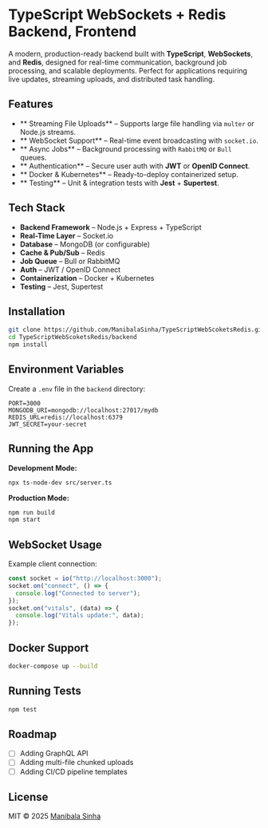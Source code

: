 # TypeScript WebSockets + Redis Backend, Frontend

A modern, production-ready backend built with **TypeScript**, **WebSockets**, and **Redis**, designed for real-time communication, background job processing, and scalable deployments.
Perfect for applications requiring live updates, streaming uploads, and distributed task handling.

##  Features

* ** Streaming File Uploads** – Supports large file handling via `multer` or Node.js streams.
* ** WebSocket Support** – Real-time event broadcasting with `socket.io`.
* ** Async Jobs** – Background processing with `RabbitMQ` or `Bull` queues.
* ** Authentication** – Secure user auth with **JWT** or **OpenID Connect**.
* ** Docker & Kubernetes** – Ready-to-deploy containerized setup.
* ** Testing** – Unit & integration tests with **Jest** + **Supertest**.

##  Tech Stack

* **Backend Framework** – Node.js + Express + TypeScript
* **Real-Time Layer** – Socket.io
* **Database** – MongoDB (or configurable)
* **Cache & Pub/Sub** – Redis
* **Job Queue** – Bull or RabbitMQ
* **Auth** – JWT / OpenID Connect
* **Containerization** – Docker + Kubernetes
* **Testing** – Jest, Supertest

##  Installation

```bash
git clone https://github.com/ManibalaSinha/TypeScriptWebScoketsRedis.git
cd TypeScriptWebScoketsRedis/backend
npm install
```

##  Environment Variables

Create a `.env` file in the `backend` directory:

```env
PORT=3000
MONGODB_URI=mongodb://localhost:27017/mydb
REDIS_URL=redis://localhost:6379
JWT_SECRET=your-secret
```

##  Running the App

**Development Mode:**

```bash
npx ts-node-dev src/server.ts
```

**Production Mode:**

```bash
npm run build
npm start
```

##  WebSocket Usage

Example client connection:

```javascript
const socket = io("http://localhost:3000");
socket.on("connect", () => {
  console.log("Connected to server");
});
socket.on("vitals", (data) => {
  console.log("Vitals update:", data);
});
```

##  Docker Support

```bash
docker-compose up --build
```

##  Running Tests

```bash
npm test
```

##  Roadmap

* [ ] Adding GraphQL API 
* [ ] Adding multi-file chunked uploads
* [ ] Adding CI/CD pipeline templates

##  License

MIT © 2025 [Manibala Sinha](https://github.com/ManibalaSinha)




